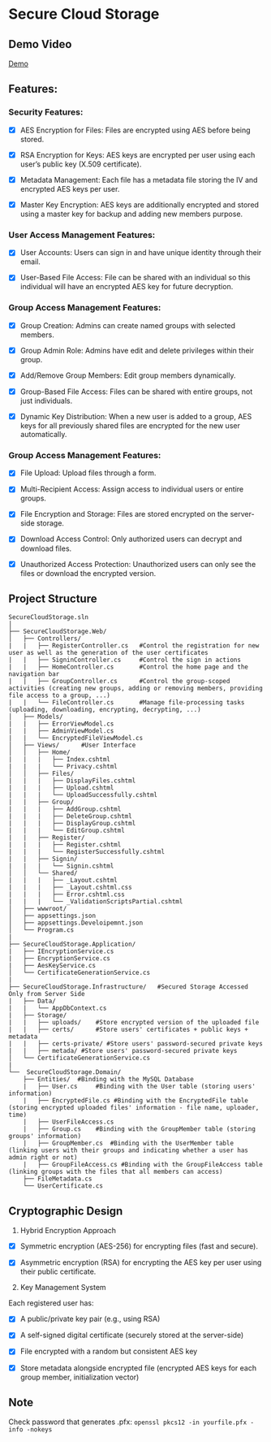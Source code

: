 # Secure Cloud Storage 

## Demo Video

[Demo](https://drive.google.com/file/d/1bmrjb4dlXsaOzBZtGSYwwjh_yBWzhsb-/view?usp=sharing)

## Features:

### Security Features:

- [X] AES Encryption for Files: Files are encrypted using AES before being stored.

- [X] RSA Encryption for Keys: AES keys are encrypted per user using each user’s public key (X.509 certificate).

- [X] Metadata Management: Each file has a metadata file storing the IV and encrypted AES keys per user.

- [X] Master Key Encryption: AES keys are additionally encrypted and stored using a master key for backup and adding new members purpose.

### User Access Management Features:

- [X] User Accounts: Users can sign in and have unique identity through their email.

- [X] User-Based File Access: File can be shared with an individual so this individual will have an encrypted AES key for future decryption.

### Group Access Management Features:

- [X] Group Creation: Admins can create named groups with selected members.

- [X] Group Admin Role: Admins have edit and delete privileges within their group.

- [X] Add/Remove Group Members: Edit group members dynamically.

- [X] Group-Based File Access: Files can be shared with entire groups, not just individuals.

- [X] Dynamic Key Distribution: When a new user is added to a group, AES keys for all previously shared files are encrypted for the new user automatically.

### Group Access Management Features:

- [X] File Upload: Upload files through a form.

- [X] Multi-Recipient Access: Assign access to individual users or entire groups.

- [X] File Encryption and Storage: Files are stored encrypted on the server-side storage.

- [X] Download Access Control: Only authorized users can decrypt and download files.

- [X] Unauthorized Access Protection: Unauthorized users can only see the files or download the encrypted version.


## Project Structure 

```
SecureCloudStorage.sln
│
├── SecureCloudStorage.Web/             
│   ├── Controllers/
|   |   ├── RegisterController.cs   #Control the registration for new user as well as the generation of the user certificates
|   |   ├── SigninController.cs     #Control the sign in actions
|   |   ├── HomeController.cs       #Control the home page and the navigation bar
|   |   ├── GroupController.cs      #Control the group-scoped activities (creating new groups, adding or removing members, providing file access to a group, ...)
|   |   └── FileController.cs       #Manage file-processing tasks (uploading, downloading, encrypting, decrypting, ...)
│   ├── Models/
|   |   ├── ErrorViewModel.cs
|   |   ├── AdminViewModel.cs
|   |   └── EncryptedFileViewModel.cs
│   ├── Views/      #User Interface
│   │   ├── Home/
|   |   |   ├── Index.cshtml
|   |   |   └── Privacy.cshtml
│   │   ├── Files/
|   |   |   ├── DisplayFiles.cshtml
|   |   |   ├── Upload.cshtml
|   |   |   └── UploadSuccessfully.cshtml
|   |   ├── Group/
|   |   |   ├── AddGroup.cshtml
|   |   |   ├── DeleteGroup.cshtml
|   |   |   ├── DisplayGroup.cshtml
|   |   |   └── EditGroup.cshtml
|   |   ├── Register/
|   |   |   ├── Register.cshtml
|   |   |   └── RegisterSuccessfully.cshtml
|   |   ├── Signin/
|   |   |   └── Signin.cshtml
│   │   └── Shared/
|   |   |   ├── _Layout.cshtml
|   |   |   ├── _Layout.cshtml.css
|   |   |   ├── Error.cshtml.css
|   |   |   └── _ValidationScriptsPartial.cshtml
│   ├── wwwroot/                        
│   ├── appsettings.json
│   ├── appsettings.Develoipemnt.json
│   └── Program.cs
|
├── SecureCloudStorage.Application/     
|   ├── IEncryptionService.cs      
|   ├── EncryptionService.cs  
|   ├── AesKeyService.cs
│   └── CertificateGenerationService.cs   
|
├── SecureCloudStorage.Infrastructure/   #Secured Storage Accessed Only from Server Side
|   ├── Data/
|   |   └── AppDbContext.cs        
|   ├── Storage/ 
|   |   ├── uploads/    #Store encrypted version of the uploaded file
|   |   ├── certs/      #Store users' certificates + public keys + metadata
|   |   ├── certs-private/ #Store users' password-secured private keys
|   |   ├── metada/ #Store users' password-secured private keys
│   └── CertificateGenerationService.cs   
| 
└──  SecureCloudStorage.Domain/           
    ├── Entities/  #Binding with the MySQL Database
    |   ├── User.cs     #Binding with the User table (storing users' information)
    |   ├── EncryptedFile.cs #Binding with the EncryptedFile table (storing encrypted uploaded files' information - file name, uploader, time)
    |   ├── UserFileAccess.cs
    |   ├── Group.cs    #Binding with the GroupMember table (storing groups' information)
    |   ├── GroupMember.cs  #Binding with the UserMember table (linking users with their groups and indicating whether a user has admin right or not)
    |   ├── GroupFileAccess.cs #Binding with the GroupFileAccess table (linking groups with the files that all members can access)
    ├── FileMetadata.cs
    └── UserCertificate.cs
```

## Cryptographic Design

1. Hybrid Encryption Approach

- [X] Symmetric encryption (AES-256) for encrypting files (fast and secure).

- [X] Asymmetric encryption (RSA) for encrypting the AES key per user using their public certificate.

2. Key Management System

Each registered user has:

- [X] A public/private key pair (e.g., using RSA)

- [X] A self-signed digital certificate (securely stored at the server-side)

- [X] File encrypted with a random but consistent AES key 

- [X] Store metadata alongside encrypted file (encrypted AES keys for each group member, initialization vector)



## Note
Check password that generates .pfx: `openssl pkcs12 -in yourfile.pfx -info -nokeys`
